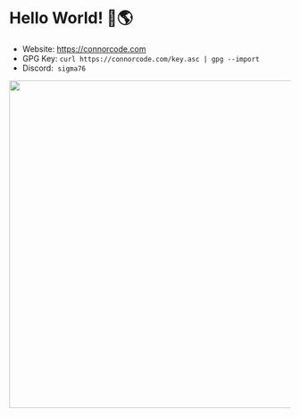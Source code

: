 # Hello World! 👋🌎

- Website: <https://connorcode.com>
- GPG Key: `curl https://connorcode.com/key.asc | gpg --import`
- Discord: &nbsp;`sigma76`

<a href="https://store.steampowered.com/app/3385920/Beam_Time/"><img src="https://github.com/user-attachments/assets/d4a79e5e-f14f-4ff7-bd7b-a3764463d5ee" width="587px" /></a>

